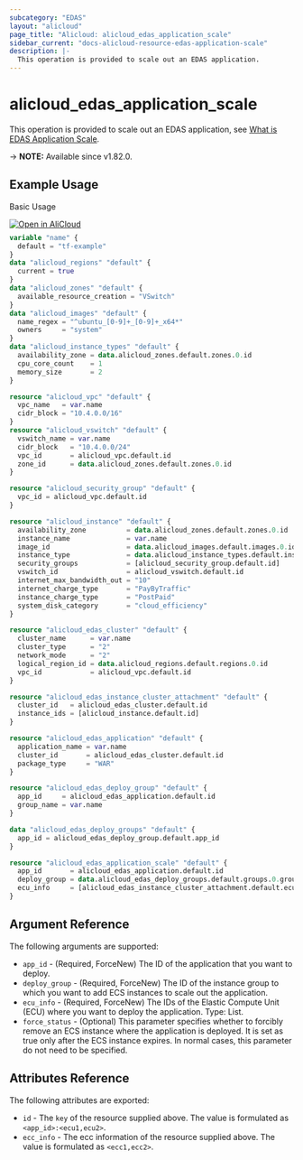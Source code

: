 ```yaml
---
subcategory: "EDAS"
layout: "alicloud"
page_title: "Alicloud: alicloud_edas_application_scale"
sidebar_current: "docs-alicloud-resource-edas-application-scale"
description: |-
  This operation is provided to scale out an EDAS application.
---
```


# alicloud_edas_application_scale

This operation is provided to scale out an EDAS application, see [What is EDAS Application Scale](https://www.alibabacloud.com/help/en/edas/developer-reference/api-edas-2017-08-01-scaleoutapplication).


-> **NOTE:** Available since v1.82.0.

## Example Usage

Basic Usage

<div style="display: block;margin-bottom: 40px;"><div class="oics-button" style="float: right;position: absolute;margin-bottom: 10px;">
  <a href="https://api.aliyun.com/terraform?resource=alicloud_edas_application_scale&exampleId=820dad48-f48b-db82-8284-ed2b2850fe17738e0820&activeTab=example&spm=docs.r.edas_application_scale.0.820dad48f4&intl_lang=EN_US" target="_blank">
    <img alt="Open in AliCloud" src="https://img.alicdn.com/imgextra/i1/O1CN01hjjqXv1uYUlY56FyX_!!6000000006049-55-tps-254-36.svg" style="max-height: 44px; max-width: 100%;">
  </a>
</div></div>

```terraform
variable "name" {
  default = "tf-example"
}
data "alicloud_regions" "default" {
  current = true
}
data "alicloud_zones" "default" {
  available_resource_creation = "VSwitch"
}
data "alicloud_images" "default" {
  name_regex = "^ubuntu_[0-9]+_[0-9]+_x64*"
  owners     = "system"
}
data "alicloud_instance_types" "default" {
  availability_zone = data.alicloud_zones.default.zones.0.id
  cpu_core_count    = 1
  memory_size       = 2
}

resource "alicloud_vpc" "default" {
  vpc_name   = var.name
  cidr_block = "10.4.0.0/16"
}
resource "alicloud_vswitch" "default" {
  vswitch_name = var.name
  cidr_block   = "10.4.0.0/24"
  vpc_id       = alicloud_vpc.default.id
  zone_id      = data.alicloud_zones.default.zones.0.id
}

resource "alicloud_security_group" "default" {
  vpc_id = alicloud_vpc.default.id
}

resource "alicloud_instance" "default" {
  availability_zone          = data.alicloud_zones.default.zones.0.id
  instance_name              = var.name
  image_id                   = data.alicloud_images.default.images.0.id
  instance_type              = data.alicloud_instance_types.default.instance_types.0.id
  security_groups            = [alicloud_security_group.default.id]
  vswitch_id                 = alicloud_vswitch.default.id
  internet_max_bandwidth_out = "10"
  internet_charge_type       = "PayByTraffic"
  instance_charge_type       = "PostPaid"
  system_disk_category       = "cloud_efficiency"
}

resource "alicloud_edas_cluster" "default" {
  cluster_name      = var.name
  cluster_type      = "2"
  network_mode      = "2"
  logical_region_id = data.alicloud_regions.default.regions.0.id
  vpc_id            = alicloud_vpc.default.id
}

resource "alicloud_edas_instance_cluster_attachment" "default" {
  cluster_id   = alicloud_edas_cluster.default.id
  instance_ids = [alicloud_instance.default.id]
}

resource "alicloud_edas_application" "default" {
  application_name = var.name
  cluster_id       = alicloud_edas_cluster.default.id
  package_type     = "WAR"
}

resource "alicloud_edas_deploy_group" "default" {
  app_id     = alicloud_edas_application.default.id
  group_name = var.name
}

data "alicloud_edas_deploy_groups" "default" {
  app_id = alicloud_edas_deploy_group.default.app_id
}

resource "alicloud_edas_application_scale" "default" {
  app_id       = alicloud_edas_application.default.id
  deploy_group = data.alicloud_edas_deploy_groups.default.groups.0.group_id
  ecu_info     = [alicloud_edas_instance_cluster_attachment.default.ecu_map[alicloud_instance.default.id]]
}
```

## Argument Reference

The following arguments are supported:

* `app_id` - (Required, ForceNew) The ID of the application that you want to deploy.
* `deploy_group` - (Required, ForceNew) The ID of the instance group to which you want to add ECS instances to scale out the application.
* `ecu_info` - (Required, ForceNew) The IDs of the Elastic Compute Unit (ECU) where you want to deploy the application. Type: List.
* `force_status` - (Optional) This parameter specifies whether to forcibly remove an ECS instance where the application is deployed. It is set as true only after the ECS instance expires. In normal cases, this parameter do not need to be specified.

## Attributes Reference

The following attributes are exported:

* `id` - The `key` of the resource supplied above. The value is formulated as `<app_id>:<ecu1,ecu2>`.
* `ecc_info` - The ecc information of the resource supplied above. The value is formulated as `<ecc1,ecc2>`.

